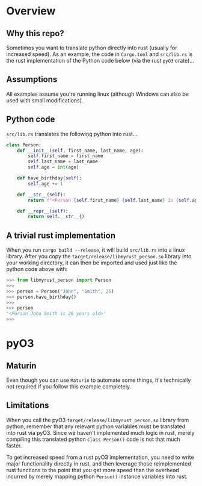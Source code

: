 
# Overview

## Why this repo?

Sometimes you want to translate python directly into rust (usually for increased speed).  As an example, the code in `Cargo.toml` and `src/lib.rs` is the rust implementation of the Python code below (via the rust `pyO3` crate)...

## Assumptions

All examples assume you're running linux (although Windows can also be used with small modifications).

## Python code

`src/lib.rs` translates the following python into rust...

```python
class Person:
    def __init__(self, first_name, last_name, age):
        self.first_name = first_name
        self.last_name = last_name
        self.age = int(age)

    def have_birthday(self):
        self.age += 1

    def __str__(self):
        return f"<Person {self.first_name} {self.last_name} is {self.age} years old>"

    def __repr__(self):
        return self.__str__()
```

## A trivial rust implementation

When you run `cargo build --release`, it will build `src/lib.rs` into a linux library.  After you copy the `target/release/libmyrust_person.so` library into your working directory, it can then be imported and used just like the python code above with:

```python
>>> from libmyrust_person import Person
>>>
>>> person = Person("John", "Smith", 25)
>>> person.have_birthday()
>>>
>>> person
'<Person John Smith is 26 years old>'
>>>
```

# pyO3

## Maturin

Even though you can use `Maturin` to automate some things, it's technically not required if you follow this example completely.

## Limitations

When you call the pyO3 `target/release/libmyrust_person.so` library from python, remember that any relevant python variables must be translated into rust via pyO3.  Since we haven't implemented much logic in rust, merely compiling this translated python `class Person()` code is not that much faster.

To get increased speed from a rust pyO3 implementation, you need to write major functionality directly in rust, and then leverage those reimplemented rust functions to the point that you get more speed than the overhead incurred by merely mapping python `Person()` instance variables into rust.

